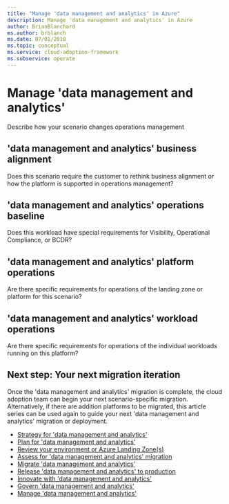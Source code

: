 ```yaml
---
title: "Manage 'data management and analytics' in Azure"
description: Manage 'data management and analytics' in Azure
author: BrianBlanchard
ms.author: brblanch
ms.date: 07/01/2010
ms.topic: conceptual
ms.service: cloud-adoption-framework
ms.subservice: operate
---
```


# Manage 'data management and analytics'

Describe how your scenario changes operations management

## 'data management and analytics' business alignment

Does this scenario require the customer to rethink business alignment or how the platform is supported in operations management?

## 'data management and analytics' operations baseline

Does this workload have special requirements for Visibility, Operational Compliance, or BCDR?

## 'data management and analytics' platform operations

Are there specific requirements for operations of the landing zone or platform for this scenario?

## 'data management and analytics' workload operations

Are there specific requirements for operations of the individual workloads running on this platform?

## Next step: Your next migration iteration

Once the 'data management and analytics' migration is complete, the cloud adoption team can begin your next scenario-specific migration. Alternatively, if there are addition platforms to be migrated, this article series can be used again to guide your next 'data management and analytics' migration or deployment.

- [Strategy for 'data management and analytics'](./strategy.md)
- [Plan for 'data management and analytics'](./plan.md)
- [Review your environment or Azure Landing Zone(s)](./ready.md)
- [Assess for 'data management and analytics' migration](./migrate-assess.md)
- [Migrate 'data management and analytics'](./migrate-deploy.md)
- [Release 'data management and analytics' to production](./migrate-release.md)
- [Innovate with 'data management and analytics'](./innovate.md)
- [Govern 'data management and analytics'](./govern.md)
- [Manage 'data management and analytics'](./manage.md)
